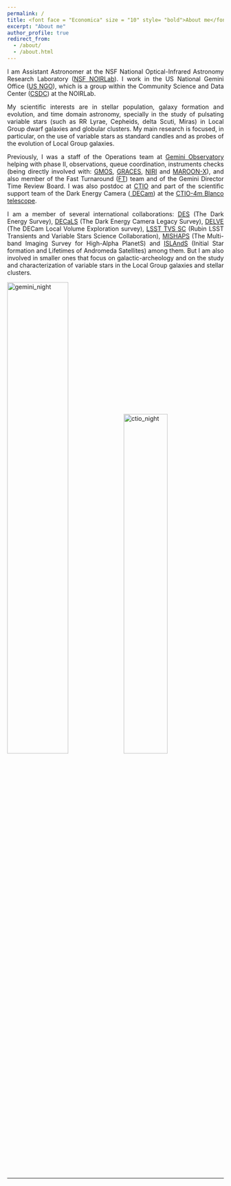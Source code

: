 ```yaml
---
permalink: /
title: <font face = "Economica" size = "10" style= "bold">About me</font>
excerpt: "About me"
author_profile: true
redirect_from: 
  - /about/
  - /about.html
---
```


<!--<center>
</center>
<img src="/images/ab_cemv_alpha.png" alt="abme" style="width:200px;"/>
<p></p>
 -->
 
<div style="text-align: justify"> 
I am Assistant Astronomer at the NSF National Optical-Infrared Astronomy Research Laboratory (<a href="https://noirlab.edu/science/">NSF NOIRLab</a>). I work in the US National Gemini Office (<a href="https://noirlab.edu/science/programs/csdc/usngo">US NGO</a>), which is a group within the Community Science and Data Center (<a href="https://noirlab.edu/science/programs/csdc/">CSDC</a>) at the NOIRLab.  
<p></p>
</div>

<div style="text-align: justify"> 
My scientific interests are in stellar population, galaxy formation and evolution, and time domain astronomy, specially in the study of pulsating variable stars (such as RR Lyrae, Cepheids, delta Scuti, Miras) in Local Group dwarf galaxies and globular clusters. My main research is focused, in particular, on the use of variable stars as standard candles and as probes of the evolution of Local Group galaxies.
<p></p>
</div>

<div style="text-align: justify"> 
Previously, I was a staff of the Operations team at <a href="https://www.gemini.edu/"> Gemini Observatory </a> helping with phase II, observations, queue coordination, instruments checks (being directly involved with: <a href="http://www.gemini.edu/instrumentation/gmos">GMOS</a>, <a href="https://www.gemini.edu/instrumentation/graces">GRACES</a>, <a href="https://www.gemini.edu/instrumentation/niri">NIRI</a> and <a href="https://www.gemini.edu/instrumentation/maroon-x">MAROON-X</a>), and also member of the Fast Turnaround (<a href="https://www.gemini.edu/observing/phase-i/ft">FT</a>) team and of the Gemini Director Time Review Board. I was also postdoc at <a href="https://noirlab.edu/public/programs/ctio/">CTIO</a> and part of the scientific support team of the Dark Energy Camera (<a href="http://www.ctio.noao.edu/noao/content/Dark-Energy-Camera-DECam"> DECam</a>) at the <a href="https://noirlab.edu/science/programs/ctio/telescopes/victor-blanco-4m-telescope">CTIO-4m Blanco telescope</a>.
<p></p>
</div>

<div style="text-align: justify"> 
I am a member of several international collaborations: <a href="https://www.darkenergysurvey.org/">DES</a> (The Dark Energy Survey), <a href="https://www.legacysurvey.org/decamls/">DECaLS</a> (The Dark Energy Camera Legacy Survey), <a href="https://delve-survey.github.io/">DELVE</a> (The DECam Local Volume Exploration survey), <a href="https://lsst-tvssc.github.io/">LSST TVS SC</a> (Rubin LSST Transients and Variable Stars Science Collaboration), <a href="https://u.osu.edu/mpenny/2018/12/28/introducing-mishaps-the-multi-band-imaging-survey-for-high-alpha-planets/">MISHAPS</a> (The Multi-band Imaging Survey for High-Alpha PlanetS) and <a href="https://ui.adsabs.harvard.edu/abs/2014hst..prop13739S/abstract">ISLAndS</a> (Initial Star formation and Lifetimes of Andromeda Satellites) among them. But I am also involved in smaller ones that focus on galactic-archeology and on the study and characterization of variable stars in the Local Group galaxies and stellar clusters.
<p></p>
</div>

<div>
<img src="https://noirlab.edu/public/media/archives/images/screen/iotw2227a.jpg" alt="gemini_night" style="width:53%">
<img src="https://photos.smugmug.com/photos/i-JD8mnH4/0/X2/i-JD8mnH4-X2.jpg" alt="ctio_night" style="width:45%">
<p></p>
</div>
<hr>




